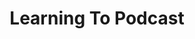 ---
layout: episode
number: "00"
title: "Learning To Podcast"
description: "Recorded around a single microphone for their first attempt at an episode, we learn a little bit about The Ducks and experience the first installment of ‘Back of the Napkin’ where we find out how many balloons it would take to float a turtle. The Ducks invite you to enjoy the attempt, and promise to find a way to lower the volume of Matt G’s voice in future episodes. "
short_description: "Find out how many balloons it would take to float a turtle and whether or not the best part of space is the difficulty of hoarding animals there."
asset_link: "https://s3.amazonaws.com/rubberduckingepisodes/RubberDucking1.m4a"
segments: "Back Of The Napkin, Bad TV"
tags: [BackOfTheNapkin, BadTV]
---